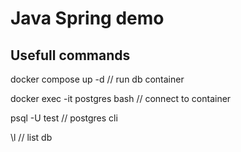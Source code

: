 # Java Spring demo 

## Usefull commands
docker compose up -d // run db container

docker exec -it postgres bash // connect to container

psql -U test // postgres cli

\l // list db
